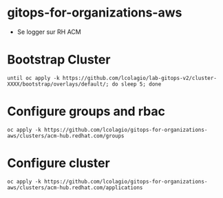 # gitops-for-organizations-aws


* Se logger sur RH ACM

# Bootstrap Cluster
```shell
until oc apply -k https://github.com/lcolagio/lab-gitops-v2/cluster-XXXX/bootstrap/overlays/default/; do sleep 5; done
```

# Configure groups and rbac

```shell
oc apply -k https://github.com/lcolagio/gitops-for-organizations-aws/clusters/acm-hub.redhat.com/groups
```

# Configure cluster
```shell
oc apply -k https://github.com/lcolagio/gitops-for-organizations-aws/clusters/acm-hub.redhat.com/applications
```
